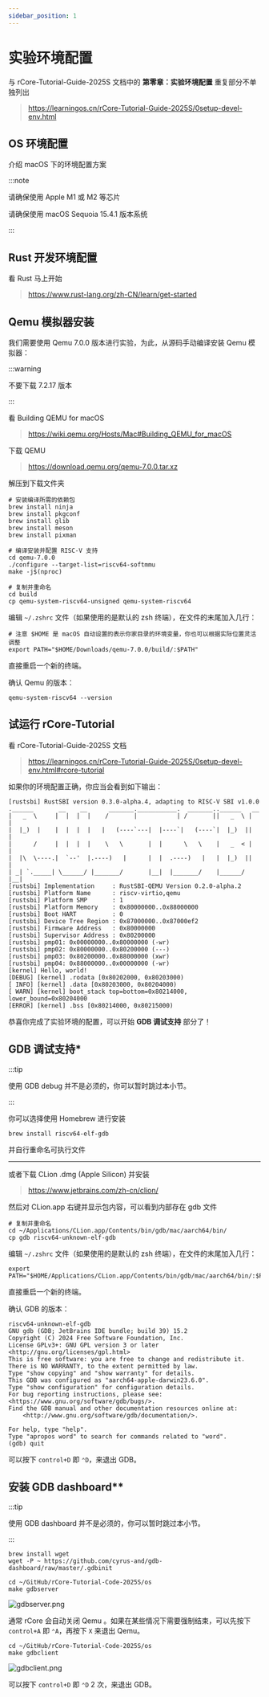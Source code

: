 ```yaml
---
sidebar_position: 1
---
```


# 实验环境配置

与 rCore-Tutorial-Guide-2025S 文档中的 **第零章：实验环境配置** 重复部分不单独列出

> https://learningos.cn/rCore-Tutorial-Guide-2025S/0setup-devel-env.html

## OS 环境配置

介绍 macOS 下的环境配置方案

:::note

请确保使用 Apple M1 或 M2 等芯片

请确保使用 macOS Sequoia 15.4.1 版本系统

:::

## Rust 开发环境配置

看 Rust 马上开始

> https://www.rust-lang.org/zh-CN/learn/get-started

## Qemu 模拟器安装

我们需要使用 Qemu 7.0.0 版本进行实验，为此，从源码手动编译安装 Qemu 模拟器：

:::warning

不要下载 7.2.17 版本

:::

看 Building QEMU for macOS

> https://wiki.qemu.org/Hosts/Mac#Building_QEMU_for_macOS

下载 QEMU

> https://download.qemu.org/qemu-7.0.0.tar.xz

解压到下载文件夹

```shell
# 安装编译所需的依赖包
brew install ninja
brew install pkgconf
brew install glib
brew install meson
brew install pixman

# 编译安装并配置 RISC-V 支持
cd qemu-7.0.0
./configure --target-list=riscv64-softmmu
make -j$(nproc)

# 复制并重命名
cd build
cp qemu-system-riscv64-unsigned qemu-system-riscv64
```

编辑 `~/.zshrc` 文件（如果使用的是默认的 zsh 终端），在文件的末尾加入几行：

```shell
# 注意 $HOME 是 macOS 自动设置的表示你家目录的环境变量，你也可以根据实际位置灵活调整
export PATH="$HOME/Downloads/qemu-7.0.0/build/:$PATH"
```

直接重启一个新的终端。

确认 Qemu 的版本：

```shell
qemu-system-riscv64 --version
```

## 试运行 rCore-Tutorial

看 rCore-Tutorial-Guide-2025S 文档

> https://learningos.cn/rCore-Tutorial-Guide-2025S/0setup-devel-env.html#rcore-tutorial

如果你的环境配置正确，你应当会看到如下输出：

```
[rustsbi] RustSBI version 0.3.0-alpha.4, adapting to RISC-V SBI v1.0.0
.______       __    __      _______.___________.  _______..______   __
|   _  \     |  |  |  |    /       |           | /       ||   _  \ |  |
|  |_)  |    |  |  |  |   |   (----`---|  |----`|   (----`|  |_)  ||  |
|      /     |  |  |  |    \   \       |  |      \   \    |   _  < |  |
|  |\  \----.|  `--'  |.----)   |      |  |  .----)   |   |  |_)  ||  |
| _| `._____| \______/ |_______/       |__|  |_______/    |______/ |__|
[rustsbi] Implementation     : RustSBI-QEMU Version 0.2.0-alpha.2
[rustsbi] Platform Name      : riscv-virtio,qemu
[rustsbi] Platform SMP       : 1
[rustsbi] Platform Memory    : 0x80000000..0x88000000
[rustsbi] Boot HART          : 0
[rustsbi] Device Tree Region : 0x87000000..0x87000ef2
[rustsbi] Firmware Address   : 0x80000000
[rustsbi] Supervisor Address : 0x80200000
[rustsbi] pmp01: 0x00000000..0x80000000 (-wr)
[rustsbi] pmp02: 0x80000000..0x80200000 (---)
[rustsbi] pmp03: 0x80200000..0x88000000 (xwr)
[rustsbi] pmp04: 0x88000000..0x00000000 (-wr)
[kernel] Hello, world!
[DEBUG] [kernel] .rodata [0x80202000, 0x80203000)
[ INFO] [kernel] .data [0x80203000, 0x80204000)
[ WARN] [kernel] boot_stack top=bottom=0x80214000, lower_bound=0x80204000
[ERROR] [kernel] .bss [0x80214000, 0x80215000)
```

恭喜你完成了实验环境的配置，可以开始 **GDB 调试支持** 部分了！

## GDB 调试支持\*

:::tip

使用 GDB debug 并不是必须的，你可以暂时跳过本小节。

:::

你可以选择使用 Homebrew 进行安装

```shell
brew install riscv64-elf-gdb
```

并自行重命名可执行文件

---

或者下载 CLion .dmg (Apple Silicon) 并安装

> https://www.jetbrains.com/zh-cn/clion/

然后对 CLion.app 右键并显示包内容，可以看到内部存在 gdb 文件

```shell
# 复制并重命名
cd ~/Applications/CLion.app/Contents/bin/gdb/mac/aarch64/bin/
cp gdb riscv64-unknown-elf-gdb
```

编辑 `~/.zshrc` 文件（如果使用的是默认的 zsh 终端），在文件的末尾加入几行：

```shell
export PATH="$HOME/Applications/CLion.app/Contents/bin/gdb/mac/aarch64/bin/:$PATH"
```

直接重启一个新的终端。

确认 GDB 的版本：

```
riscv64-unknown-elf-gdb
GNU gdb (GDB; JetBrains IDE bundle; build 39) 15.2
Copyright (C) 2024 Free Software Foundation, Inc.
License GPLv3+: GNU GPL version 3 or later <http://gnu.org/licenses/gpl.html>
This is free software: you are free to change and redistribute it.
There is NO WARRANTY, to the extent permitted by law.
Type "show copying" and "show warranty" for details.
This GDB was configured as "aarch64-apple-darwin23.6.0".
Type "show configuration" for configuration details.
For bug reporting instructions, please see:
<https://www.gnu.org/software/gdb/bugs/>.
Find the GDB manual and other documentation resources online at:
    <http://www.gnu.org/software/gdb/documentation/>.

For help, type "help".
Type "apropos word" to search for commands related to "word".
(gdb) quit
```

可以按下 `control+D` 即 `⌃D`，来退出 GDB。

## 安装 GDB dashboard\*\*

:::tip

使用 GDB dashboard 并不是必须的，你可以暂时跳过本小节。

:::

```shell
brew install wget
wget -P ~ https://github.com/cyrus-and/gdb-dashboard/raw/master/.gdbinit
```

```shell
cd ~/GitHub/rCore-Tutorial-Code-2025S/os
make gdbserver
```

![gdbserver.png](image/gdbserver.png)

通常 rCore 会自动关闭 Qemu 。如果在某些情况下需要强制结束，可以先按下 `control+A` 即 `⌃A`，再按下 `X` 来退出 Qemu。

```shell
cd ~/GitHub/rCore-Tutorial-Code-2025S/os
make gdbclient
```

![gdbclient.png](image/gdbclient.png)

可以按下 `control+D` 即 `⌃D` 2 次，来退出 GDB。
